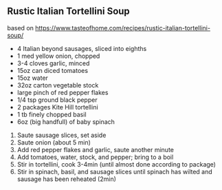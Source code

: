## Rustic Italian Tortellini Soup
based on 
https://www.tasteofhome.com/recipes/rustic-italian-tortellini-soup/


- 4 Italian beyond sausages, sliced into eighths
- 1 med yellow onion, chopped
- 3-4 cloves garlic, minced
- 15oz can diced tomatoes
- 15oz water
- 32oz carton vegetable stock
- large pinch of red pepper flakes
- 1/4 tsp ground black pepper
- 2 packages Kite Hill tortellini
- 1 tb finely chopped basil
- 6oz (big handfull) of baby spinach


1. Saute sausage slices, set aside
2. Saute onion (about 5 min)
3. Add red pepper flakes and garlic, saute another minute
4. Add tomatoes, water, stock, and pepper; bring to a boil
5. Stir in tortellini, cook 3-4min (until almost done according to package)
6. Stir in spinach, basil, and sausage slices until spinach has wilted and sausage has been reheated (2min)
